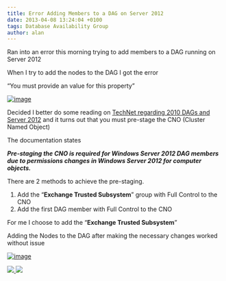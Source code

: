 ```yaml
---
title: Error Adding Members to a DAG on Server 2012
date: 2013-04-08 13:24:04 +0100
tags: Database Availability Group
author: alan
---
```


Ran into an error this morning trying to add members to a DAG running on Server 2012

When I try to add the nodes to the DAG I got the error

“You must provide an value for this property”

[ ![image](http://everythingsysadmin.files.wordpress.com/2013/04/image_thumb15.png?w=244&h=182 "image") ](http://everythingsysadmin.files.wordpress.com/2013/04/image15.png)

Decided I better do some reading on [TechNet regarding 2010 DAGs and Server 2012](http://technet.microsoft.com/en-us/library/ff367878%28v=exchg.150%29.aspx) and it turns out that you must pre-stage the CNO (Cluster Named Object)

The documentation states

**_Pre-staging the CNO is required for Windows Server 2012 DAG members due to permissions changes in Windows Server 2012 for computer objects._**

There are 2 methods to achieve the pre-staging.

1. Add the “**Exchange Trusted Subsystem**” group with Full Control to the CNO
2. Add the first DAG member with Full Control to the CNO

For me I choose to add the “**Exchange Trusted Subsystem**”

Adding the Nodes to the DAG after making the necessary changes worked without issue

[ ![image](http://everythingsysadmin.files.wordpress.com/2013/04/image_thumb16.png?w=244&h=142 "image") ](http://everythingsysadmin.files.wordpress.com/2013/04/image16.png)

    
[ ![](http://feeds.wordpress.com/1.0/comments/everythingsysadmin.wordpress.com/581/) ](http://feeds.wordpress.com/1.0/gocomments/everythingsysadmin.wordpress.com/581/) ![](http://stats.wordpress.com/b.gif?host=everythingsysadmin.wordpress.com&blog=8998607&post=581&subd=everythingsysadmin&ref=&feed=1)

        